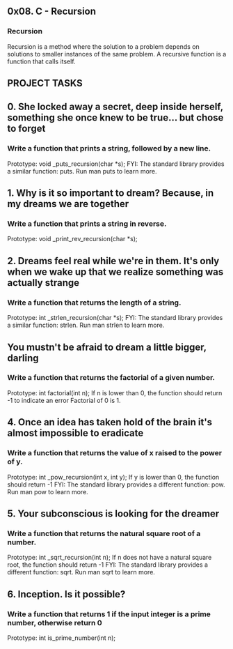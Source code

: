 ## 0x08. C - Recursion

### Recursion
Recursion is a method where the solution to a problem depends on solutions to smaller instances of the same problem.
A recursive function is a function that calls itself.


## PROJECT TASKS

## 0. She locked away a secret, deep inside herself, something she once knew to be true... but chose to forget

### Write a function that prints a string, followed by a new line.

Prototype: void _puts_recursion(char *s);
FYI: The standard library provides a similar function: puts. Run man puts to learn more.


## 1. Why is it so important to dream? Because, in my dreams we are together

### Write a function that prints a string in reverse.

Prototype: void _print_rev_recursion(char *s);


## 2. Dreams feel real while we're in them. It's only when we wake up that we realize something was actually strange

### Write a function that returns the length of a string.

Prototype: int _strlen_recursion(char *s);
FYI: The standard library provides a similar function: strlen. Run man strlen to learn more.


## You mustn't be afraid to dream a little bigger, darling

### Write a function that returns the factorial of a given number.

Prototype: int factorial(int n);
If n is lower than 0, the function should return -1 to indicate an error
Factorial of 0 is 1.

## 4. Once an idea has taken hold of the brain it's almost impossible to eradicate

### Write a function that returns the value of x raised to the power of y.

Prototype: int _pow_recursion(int x, int y);
If y is lower than 0, the function should return -1
FYI: The standard library provides a different function: pow. Run man pow to learn more.


## 5. Your subconscious is looking for the dreamer

### Write a function that returns the natural square root of a number.
Prototype: int _sqrt_recursion(int n);
If n does not have a natural square root, the function should return -1
FYI: The standard library provides a different function: sqrt. Run man sqrt to learn more.

## 6. Inception. Is it possible?

### Write a function that returns 1 if the input integer is a prime number, otherwise return 0
Prototype: int is_prime_number(int n);



















